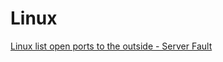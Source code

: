 # Linux
[Linux list open ports to the outside - Server Fault](https://serverfault.com/questions/1052768/linux-list-open-ports-to-the-outside)